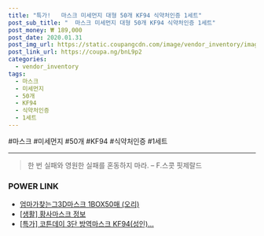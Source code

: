 ```yaml
--- 
title: "특가!   마스크 미세먼지 대형 50개 KF94 식약처인증 1세트" 
post_sub_title: "  마스크 미세먼지 대형 50개 KF94 식약처인증 1세트" 
post_money: ₩ 189,000 
post_date: 2020.01.31 
post_img_url: https://static.coupangcdn.com/image/vendor_inventory/images/2019/03/18/10/6/e25cfb4d-1f38-410d-84de-d3defff3adc6.jpg 
post_link_url: https://coupa.ng/bnL9p2 
categories: 
  - vendor_inventory 
tags: 
  - 마스크 
  - 미세먼지 
  - 50개 
  - KF94 
  - 식약처인증 
  - 1세트 
--- 
```

  #마스크 #미세먼지 #50개 #KF94 #식약처인증 #1세트 
<hr> 

> 한 번 실패와 영원한 실패를 혼동하지 마라. – F.스콧 핏제랄드 


### POWER LINK

* <a href="https://blog.naver.com/fasyy4321/221790498419" target="_blank">엄마가찾는그3D마스크 1BOX50매 (오리)</a>
* <a href="https://blog.naver.com/santokki14/221768001435" target="_blank"> [생활] 황사마스크 정보 </a>
* <a href="https://blog.naver.com/an0733/221789654417" target="_blank">[특가] 코튼데이 3단 방역마스크 KF94(성인)...</a>
